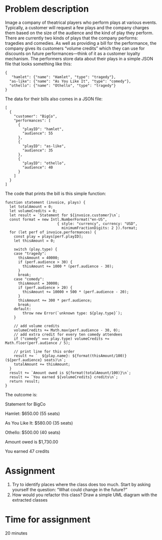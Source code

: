 # Problem description

Image a company of theatrical players who perform plays at various events. Typically, a customer will request a few plays and the company charges them based on the size of the audience and the kind of play they perform. There are currently two kinds of plays that the company performs: tragedies and comedies. As well as providing a bill for the performance, the company gives its customers “volume credits” which they can use for discounts on future performances—think of it as a customer loyalty mechanism.
The performers store data about their plays in a simple JSON file that looks something like this:

```
{
   "hamlet": {"name": "Hamlet", "type": "tragedy"},
  "as-like": {"name": "As You Like It", "type": "comedy"},
  "othello": {"name": "Othello", "type": "tragedy"}
}
```

The data for their bills also comes in a JSON file:

```
[
  {
    "customer": "BigCo",
    "performances": [
      {
        "playID": "hamlet",
        "audience": 55
      },
      {
        "playID": "as-like",
        "audience": 35
      },
      {
        "playID": "othello",
        "audience": 40
      }
    ]
  }
]
```


The code that prints the bill is this simple function:


```
function statement (invoice, plays) {
  let totalAmount = 0;
  let volumeCredits = 0;
  let result = `Statement for ${invoice.customer}\n`;
  const format = new Intl.NumberFormat("en-US",
                        { style: "currency", currency: "USD",
                          minimumFractionDigits: 2 }).format;
  for (let perf of invoice.performances) {
    const play = plays[perf.playID];
    let thisAmount = 0;

    switch (play.type) {
    case "tragedy":
      thisAmount = 40000;
      if (perf.audience > 30) {
        thisAmount += 1000 * (perf.audience - 30);
      }
      break;
    case "comedy":
      thisAmount = 30000;
      if (perf.audience > 20) {
        thisAmount += 10000 + 500 * (perf.audience - 20);
      }
      thisAmount += 300 * perf.audience;
      break;
    default:
        throw new Error(`unknown type: ${play.type}`);
    }

    // add volume credits
    volumeCredits += Math.max(perf.audience - 30, 0);
    // add extra credit for every ten comedy attendees
    if ("comedy" === play.type) volumeCredits += Math.floor(perf.audience / 5);

    // print line for this order
    result += `  ${play.name}: ${format(thisAmount/100)} (${perf.audience} seats)\n`;
    totalAmount += thisAmount;
  }
  result += `Amount owed is ${format(totalAmount/100)}\n`;
  result += `You earned ${volumeCredits} credits\n`;
  return result;
}
```

The outcome is:

Statement for BigCo

  Hamlet: $650.00 (55 seats)

  As You Like It: $580.00 (35 seats)
  
  Othello: $500.00 (40 seats)

Amount owed is $1,730.00

You earned 47 credits

# Assignment
 
1. Try to identify places where the class does too much.
Start by asking yourself the question: “What could change in the future?”
2. How would you refactor this class? Draw a simple UML diagram with the extracted classes

# Time for assignment
20 minutes
